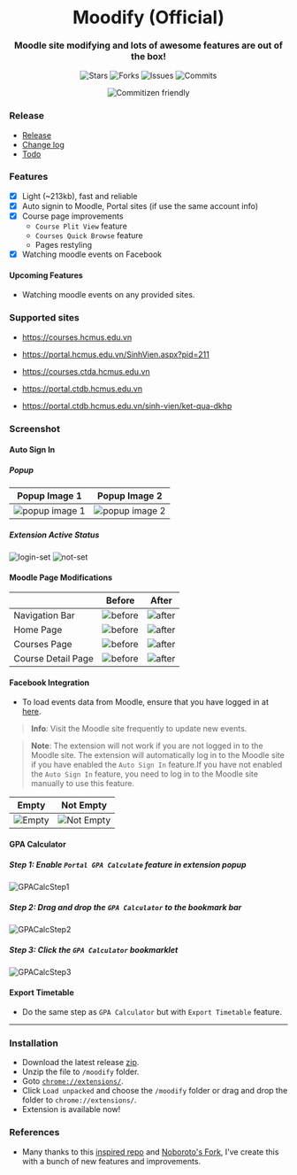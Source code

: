 <h1 align="center" style="font-size: 32px">Moodify (Official)</h1>

<p align="center" style="font-size: 16px"><strong>Moodle site modifying and lots of awesome features are out of the box!</strong></p>

<p align="center">
  <img alt="Stars" src="https://badgen.net/github/stars/yuran1811/moodify">
  <img alt="Forks" src="https://badgen.net/github/forks/yuran1811/moodify">
  <img alt="Issues" src="https://badgen.net/github/issues/yuran1811/moodify">
  <img alt="Commits" src="https://badgen.net/github/commits/yuran1811/moodify">
</p>
<p align="center">
  <img alt="Commitizen friendly" src="https://img.shields.io/badge/commitizen-friendly-brightgreen.svg">
</p>

### Release

- [Release](https://github.com/yuran1811/moodify/releases)
- [Change log](/md/CHANGELOG.md)
- [Todo](/md/TODO.md)

### Features

- [x] Light (~213kb), fast and reliable
- [x] Auto signin to Moodle, Portal sites (if use the same account info)
- [x] Course page improvements
  - `Course Plit View` feature
  - `Courses Quick Browse` feature
  - Pages restyling
- [x] Watching moodle events on Facebook

#### Upcoming Features

- Watching moodle events on any provided sites.

### Supported sites

- https://courses.hcmus.edu.vn
- https://portal.hcmus.edu.vn/SinhVien.aspx?pid=211

- https://courses.ctda.hcmus.edu.vn
- https://portal.ctdb.hcmus.edu.vn
- https://portal.ctdb.hcmus.edu.vn/sinh-vien/ket-qua-dkhp

### Screenshot

#### Auto Sign In

##### Popup

| Popup Image 1                                        | Popup Image 2                                        |
| ---------------------------------------------------- | ---------------------------------------------------- |
| ![popup image 1](public/screenshots/extension-1.png) | ![popup image 2](public/screenshots/extension-2.png) |

##### Extension Active Status

![login-set](public/screenshots/auto-login.png)
![not-set](public/screenshots/not-enable-auto-login.png)

#### Moodle Page Modifications

|                    | Before                                               | After                                                        |
| ------------------ | ---------------------------------------------------- | ------------------------------------------------------------ |
| Navigation Bar     | ![before](public/screenshots/nav-bar.png)            | ![after](public/screenshots/original/nav-bar.png)            |
| Home Page          | ![before](public/screenshots/home-page.png)          | ![after](public/screenshots/original/home-page.png)          |
| Courses Page       | ![before](public/screenshots/my-courses-page.png)    | ![after](public/screenshots/original/my-courses-page.png)    |
| Course Detail Page | ![before](public/screenshots/course-detail-page.png) | ![after](public/screenshots/original/course-detail-page.png) |

#### Facebook Integration

- To load events data from Moodle, ensure that you have logged in at [here](https://courses.ctda.hcmus.edu.vn).

> **Info**: Visit the Moodle site frequently to update new events.

> **Note**: The extension will not work if you are not logged in to the Moodle site. The extension will automatically log in to the Moodle site if you have enabled the `Auto Sign In` feature.If you have not enabled the `Auto Sign In` feature, you need to log in to the Moodle site manually to use this feature.

| Empty                                                     | Not Empty                                               |
| --------------------------------------------------------- | ------------------------------------------------------- |
| ![Empty](public/screenshots/facebook-integrate-empty.png) | ![Not Empty](public/screenshots/facebook-integrate.png) |

#### GPA Calculator

##### Step 1: Enable `Portal GPA Calculate` feature in extension popup

![GPACalcStep1](public/screenshots/GPACalc/GPACalcStep1.png)

##### Step 2: Drag and drop the `GPA Calculator` to the bookmark bar

![GPACalcStep2](public/screenshots/GPACalc/GPACalcStep2.png)

##### Step 3: Click the `GPA Calculator` bookmarklet

![GPACalcStep3](public/screenshots/GPACalc/GPACalcStep3.png)

#### Export Timetable

- Do the same step as `GPA Calculator` but with `Export Timetable` feature.

---

### Installation

- Download the latest release [zip](https://github.com/yuran1811/moodify/releases).
- Unzip the file to `/moodify` folder.
- Goto [`chrome://extensions/`](chrome://extensions/).
- Click `Load unpacked` and choose the `/moodify` folder or drag and drop the folder to `chrome://extensions/`.
- Extension is available now!

### References

- Many thanks to this [inspired repo](https://github.com/tinwritescode/hcmus-moodle-improved) and [Noboroto's Fork](https://github.com/Noboroto/hcmus-moodle-improved), I've create this with a bunch of new features and improvements.
